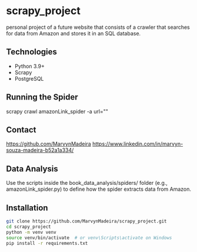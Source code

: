 # scrapy_project

personal project of a future website that consists of a crawler that searches for data from Amazon and stores it in an SQL database.

## Technologies

- Python 3.9+
- Scrapy
- PostgreSQL

## Running the Spider

scrapy crawl amazonLink_spider -a url=""

## Contact
https://github.com/MarvynMadeira
https://www.linkedin.com/in/marvyn-souza-madeira-b52a1a334/

## Data Analysis
Use the scripts inside the book_data_analysis/spiders/ folder (e.g., amazonLink_spider.py) to define how the spider extracts data from Amazon.

## Installation

```bash
git clone https://github.com/MarvynMadeira/scrapy_project.git
cd scrapy_project
python -m venv venv
source venv/bin/activate  # or venv\Scripts\activate on Windows
pip install -r requirements.txt






